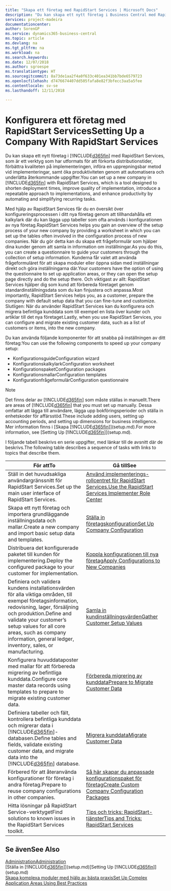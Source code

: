 ```yaml
---
title: "Skapa ett företag med RapidStart Services | Microsoft Docs"
description: "Du kan skapa ett nytt företag i Business Central med RapidStart Services, som är ett verktyg som har utformats för att förkorta distributionstider, förbättra kvaliteten på implementeringen, införa en upprepningsbar metod vid implementeringar, samt öka produktiviteten genom att automatisera och underlätta återkommande uppgifter."
services: project-madeira
documentationcenter: 
author: SorenGP
ms.service: dynamics365-business-central
ms.topic: article
ms.devlang: na
ms.tgt_pltfrm: na
ms.workload: na
ms.search.keywords: 
ms.date: 12/07/2018
ms.author: sgroespe
ms.translationtype: HT
ms.sourcegitcommit: 8a73de1aa2f4a0f633c401ea341bb7bde6579723
ms.openlocfilehash: d7476674407dd505fafa8e82f3bfecc3aa5a5fee
ms.contentlocale: sv-se
ms.lasthandoff: 12/11/2018

---
```

# <a name="setting-up-a-company-with-rapidstart-services"></a><span data-ttu-id="bcc04-103">Konfigurera ett företag med RapidStart Services</span><span class="sxs-lookup"><span data-stu-id="bcc04-103">Setting Up a Company With RapidStart Services</span></span>
<span data-ttu-id="bcc04-104">Du kan skapa ett nytt företag i [!INCLUDE[d365fin](includes/d365fin_md.md)] med RapidStart Services, som är ett verktyg som har utformats för att förkorta distributionstider, förbättra kvaliteten på implementeringen, införa en upprepningsbar metod vid implementeringar, samt öka produktiviteten genom att automatisera och underlätta återkommande uppgifter.</span><span class="sxs-lookup"><span data-stu-id="bcc04-104">You can set up a new company in [!INCLUDE[d365fin](includes/d365fin_md.md)] with RapidStart Services, which is a tool designed to shorten deployment times, improve quality of implementation, introduce a repeatable approach to implementations, and enhance productivity by automating and simplifying recurring tasks.</span></span>  

<span data-ttu-id="bcc04-105">Med hjälp av RapidStart Services får du en översikt över konfigureringsprocessen i ditt nya företag genom att tillhandahålla ett kalkylark där du kan lägga upp tabeller som ofta används i konfigurationen av nya företag.</span><span class="sxs-lookup"><span data-stu-id="bcc04-105">RapidStart Services helps you gain an overview of the setup process of your new company by providing a worksheet in which you can set up the tables often involved in the configuration process of new companies.</span></span> <span data-ttu-id="bcc04-106">När du gör detta kan du skapa ett frågeformulär som hjälper dina kunder genom att samla in information om inställningar.</span><span class="sxs-lookup"><span data-stu-id="bcc04-106">As you do this, you can create a questionnaire to guide your customers through the collection of setup information.</span></span> <span data-ttu-id="bcc04-107">Kunderna får valet att använda frågeformuläret för att skapa moduler eller öppna sidan med inställningar direkt och göra inställningarna där.</span><span class="sxs-lookup"><span data-stu-id="bcc04-107">Your customers have the option of using the questionnaire to set up application areas, or they can open the setup page directly and do the setup there.</span></span> <span data-ttu-id="bcc04-108">Och viktigast av allt: RapidStart Services hjälper dig som kund att förbereda företaget genom standardinställningsdata som du kan finjustera och anpassa.</span><span class="sxs-lookup"><span data-stu-id="bcc04-108">Most importantly, RapidStart Services helps you, as a customer, prepare the company with default setup data that you can fine-tune and customize.</span></span> <span data-ttu-id="bcc04-109">Slutligen: När du använder RapidStart Services kan du konfigurera och migrera befintliga kunddata som till exempel en lista över kunder och artiklar till det nya företaget.</span><span class="sxs-lookup"><span data-stu-id="bcc04-109">Lastly, when you use RapidStart Services, you can configure and migrate existing customer data, such as a list of customers or items, into the new company.</span></span>

<span data-ttu-id="bcc04-110">Du kan använda följande komponenter för att snabba på inställningen av ditt företag:</span><span class="sxs-lookup"><span data-stu-id="bcc04-110">You can use the following components to speed up your company setup:</span></span>  

-   <span data-ttu-id="bcc04-111">Konfigurationsguide</span><span class="sxs-lookup"><span data-stu-id="bcc04-111">Configuration wizard</span></span>  
-   <span data-ttu-id="bcc04-112">Konfigurationskalkylark</span><span class="sxs-lookup"><span data-stu-id="bcc04-112">Configuration worksheet</span></span>  
-   <span data-ttu-id="bcc04-113">Konfigurationspaket</span><span class="sxs-lookup"><span data-stu-id="bcc04-113">Configuration packages</span></span>  
-   <span data-ttu-id="bcc04-114">Konfigurationsmallar</span><span class="sxs-lookup"><span data-stu-id="bcc04-114">Configuration templates</span></span>  
-   <span data-ttu-id="bcc04-115">Konfigurationfrågeformulär</span><span class="sxs-lookup"><span data-stu-id="bcc04-115">Configuration questionnaire</span></span>  

> [!Note]  
>  <span data-ttu-id="bcc04-116">Det finns delar av [!INCLUDE[d365fin](includes/d365fin_md.md)] som måste ställas in manuellt.</span><span class="sxs-lookup"><span data-stu-id="bcc04-116">There are areas of [!INCLUDE[d365fin](includes/d365fin_md.md)] that you must set up manually.</span></span> <span data-ttu-id="bcc04-117">Dessa omfattar att lägga till användare, lägga upp bokföringsperioder och ställa in enhetskoder för affärsstöd.</span><span class="sxs-lookup"><span data-stu-id="bcc04-117">These include adding users, setting up accounting periods, and setting up dimensions for business intelligence.</span></span> <span data-ttu-id="bcc04-118">Mer information finns i [Skapa [!INCLUDE[d365fin](includes/d365fin_md.md)]](setup.md).</span><span class="sxs-lookup"><span data-stu-id="bcc04-118">For more information, see [Setting Up [!INCLUDE[d365fin](includes/d365fin_md.md)]](setup.md).</span></span>

 <span data-ttu-id="bcc04-119">I följande tabell beskrivs en serie uppgifter, med länkar till de avsnitt där de beskrivs.</span><span class="sxs-lookup"><span data-stu-id="bcc04-119">The following table describes a sequence of tasks with links to topics that describe them.</span></span>

|<span data-ttu-id="bcc04-120">**För att**</span><span class="sxs-lookup"><span data-stu-id="bcc04-120">**To**</span></span>|<span data-ttu-id="bcc04-121">**Gå till**</span><span class="sxs-lookup"><span data-stu-id="bcc04-121">**See**</span></span>|  
|------------|-------------|  
|<span data-ttu-id="bcc04-122">Ställ in det huvudsakliga användargränssnitt för RapidStart Services.</span><span class="sxs-lookup"><span data-stu-id="bcc04-122">Set up the main user interface of RapidStart Services.</span></span>|[<span data-ttu-id="bcc04-123">Använd implementerings-rollcentret för RapidStart Services.</span><span class="sxs-lookup"><span data-stu-id="bcc04-123">Use the RapidStart Services Implementer Role Center</span></span>](admin-how-to-use-the-rapidstart-services-role-center-to-track-progress.md)|  
|<span data-ttu-id="bcc04-124">Skapa ett nytt företag och importera grundläggande inställningsdata och mallar.</span><span class="sxs-lookup"><span data-stu-id="bcc04-124">Create a new company and import basic setup data and templates.</span></span>|[<span data-ttu-id="bcc04-125">Ställa in företagskonfiguration</span><span class="sxs-lookup"><span data-stu-id="bcc04-125">Set Up Company Configuration</span></span>](admin-set-up-company-configuration.md)|  
|<span data-ttu-id="bcc04-126">Distribuera det konfigurerade paketet till kunden för implementering.</span><span class="sxs-lookup"><span data-stu-id="bcc04-126">Deploy the configured package to your customer for implementation.</span></span>|[<span data-ttu-id="bcc04-127">Koppla konfigurationen till nya företag</span><span class="sxs-lookup"><span data-stu-id="bcc04-127">Apply Configurations to New Companies</span></span>](admin-apply-configuration-to-new-companies.md)|
|<span data-ttu-id="bcc04-128">Definiera och validera kundens installationsvärden för alla viktiga områden, till exempel företagsinformation, redovisning, lager, försäljning och produktion.</span><span class="sxs-lookup"><span data-stu-id="bcc04-128">Define and validate your customer’s setup values for all core areas, such as company information, general ledger, inventory, sales, or manufacturing.</span></span>|[<span data-ttu-id="bcc04-129">Samla in kundinställningsvärden</span><span class="sxs-lookup"><span data-stu-id="bcc04-129">Gather Customer Setup Values</span></span>](admin-gather-customer-setup-values.md)|  
|<span data-ttu-id="bcc04-130">Konfigurera huvuddataposter med mallar för att förbereda migrering av befintliga kunddata.</span><span class="sxs-lookup"><span data-stu-id="bcc04-130">Configure core master data records using templates to prepare to migrate existing customer data.</span></span>|[<span data-ttu-id="bcc04-131">Förbereda migrering av kunddata</span><span class="sxs-lookup"><span data-stu-id="bcc04-131">Prepare to Migrate Customer Data</span></span>](admin-use-templates-to-prepare-customer-data-for-migration.md)|  
|<span data-ttu-id="bcc04-132">Definiera tabeller och fält, kontrollera befintliga kunddata och migrerar data i [!INCLUDE[d365fin](includes/d365fin_md.md)]-databasen.</span><span class="sxs-lookup"><span data-stu-id="bcc04-132">Define tables and fields, validate existing customer data, and migrate data into the [!INCLUDE[d365fin](includes/d365fin_md.md)] database.</span></span>|[<span data-ttu-id="bcc04-133">Migrera kunddata</span><span class="sxs-lookup"><span data-stu-id="bcc04-133">Migrate Customer Data</span></span>](admin-migrate-customer-data.md)|
|<span data-ttu-id="bcc04-134">Förbered för att återanvända konfigurationer för företag i andra företag.</span><span class="sxs-lookup"><span data-stu-id="bcc04-134">Prepare to reuse company configurations in other companies.</span></span>|[<span data-ttu-id="bcc04-135">Så här skapar du anpassade konfigurationspaket för företag</span><span class="sxs-lookup"><span data-stu-id="bcc04-135">Create Custom Company Configuration Packages</span></span>](admin-how-to-create-custom-company-configuration-packages.md)|
|<span data-ttu-id="bcc04-136">Hitta lösningar på RapidStart Service-verktyget</span><span class="sxs-lookup"><span data-stu-id="bcc04-136">Find solutions to known issues in the RapidStart Services toolkit.</span></span>|[<span data-ttu-id="bcc04-137">Tips och tricks: RapidStart-tjänster</span><span class="sxs-lookup"><span data-stu-id="bcc04-137">Tips and Tricks: RapidStart Services</span></span>](admin-tips-and-tricks-rapidstart-services.md)|  

## <a name="see-also"></a><span data-ttu-id="bcc04-138">Se även</span><span class="sxs-lookup"><span data-stu-id="bcc04-138">See Also</span></span>  
[<span data-ttu-id="bcc04-139">Administration</span><span class="sxs-lookup"><span data-stu-id="bcc04-139">Administration</span></span>](admin-setup-and-administration.md)  
<span data-ttu-id="bcc04-140">[Ställa in [!INCLUDE[d365fin](includes/d365fin_md.md)]](setup.md)</span><span class="sxs-lookup"><span data-stu-id="bcc04-140">[Setting Up [!INCLUDE[d365fin](includes/d365fin_md.md)]](setup.md)</span></span>  
[<span data-ttu-id="bcc04-141">Skapa komplexa moduler med hjälp av bästa praxis</span><span class="sxs-lookup"><span data-stu-id="bcc04-141">Set Up Complex Application Areas Using Best Practices</span></span>](set-up-complex-application-areas-using-best-practices.md)   

